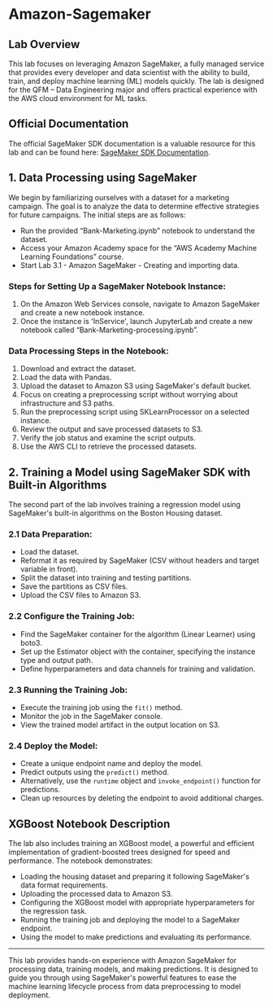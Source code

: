 # Amazon-Sagemaker

## Lab Overview

This lab focuses on leveraging Amazon SageMaker, a fully managed service that provides every developer and data scientist with the ability to build, train, and deploy machine learning (ML) models quickly. The lab is designed for the QFM – Data Engineering major and offers practical experience with the AWS cloud environment for ML tasks.

## Official Documentation

The official SageMaker SDK documentation is a valuable resource for this lab and can be found here: [SageMaker SDK Documentation](https://sagemaker.readthedocs.io).

## 1. Data Processing using SageMaker

We begin by familiarizing ourselves with a dataset for a marketing campaign. The goal is to analyze the data to determine effective strategies for future campaigns. The initial steps are as follows:

- Run the provided “Bank-Marketing.ipynb” notebook to understand the dataset.
- Access your Amazon Academy space for the “AWS Academy Machine Learning Foundations” course.
- Start Lab 3.1 - Amazon SageMaker - Creating and importing data.

### Steps for Setting Up a SageMaker Notebook Instance:

1. On the Amazon Web Services console, navigate to Amazon SageMaker and create a new notebook instance.
2. Once the instance is 'InService', launch JupyterLab and create a new notebook called “Bank-Marketing-processing.ipynb”.

### Data Processing Steps in the Notebook:

1. Download and extract the dataset.
2. Load the data with Pandas.
3. Upload the dataset to Amazon S3 using SageMaker's default bucket.
4. Focus on creating a preprocessing script without worrying about infrastructure and S3 paths.
5. Run the preprocessing script using SKLearnProcessor on a selected instance.
6. Review the output and save processed datasets to S3.
7. Verify the job status and examine the script outputs.
8. Use the AWS CLI to retrieve the processed datasets.

## 2. Training a Model using SageMaker SDK with Built-in Algorithms

The second part of the lab involves training a regression model using SageMaker's built-in algorithms on the Boston Housing dataset.

### 2.1 Data Preparation:

- Load the dataset.
- Reformat it as required by SageMaker (CSV without headers and target variable in front).
- Split the dataset into training and testing partitions.
- Save the partitions as CSV files.
- Upload the CSV files to Amazon S3.

### 2.2 Configure the Training Job:

- Find the SageMaker container for the algorithm (Linear Learner) using boto3.
- Set up the Estimator object with the container, specifying the instance type and output path.
- Define hyperparameters and data channels for training and validation.

### 2.3 Running the Training Job:

- Execute the training job using the `fit()` method.
- Monitor the job in the SageMaker console.
- View the trained model artifact in the output location on S3.

### 2.4 Deploy the Model:

- Create a unique endpoint name and deploy the model.
- Predict outputs using the `predict()` method.
- Alternatively, use the `runtime` object and `invoke_endpoint()` function for predictions.
- Clean up resources by deleting the endpoint to avoid additional charges.

## XGBoost Notebook Description
The lab also includes training an XGBoost model, a powerful and efficient implementation of gradient-boosted trees designed for speed and performance. The notebook demonstrates:

- Loading the housing dataset and preparing it following SageMaker's data format requirements.
- Uploading the processed data to Amazon S3.
- Configuring the XGBoost model with appropriate hyperparameters for the regression task.
- Running the training job and deploying the model to a SageMaker endpoint.
- Using the model to make predictions and evaluating its performance.

---

This lab provides hands-on experience with Amazon SageMaker for processing data, training models, and making predictions. It is designed to guide you through using SageMaker's powerful features to ease the machine learning lifecycle process from data preprocessing to model deployment.

